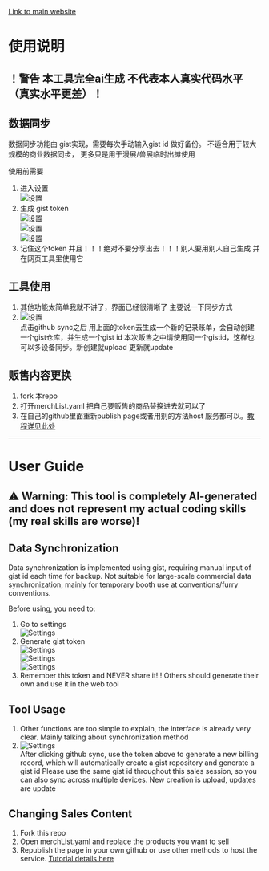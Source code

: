 [Link to main website](https://pei-lu.github.io/HW_Accouting/)

# 使用说明
## ！警告 本工具完全ai生成 不代表本人真实代码水平（真实水平更差）！

## 数据同步
数据同步功能由 gist实现，需要每次手动输入gist id 做好备份。 不适合用于较大规模的商业数据同步， 更多只是用于漫展/兽展临时出摊使用

使用前需要  
1. 进入设置  
![设置](asset/image1.png)
2. 生成 gist token  
![设置](asset/image2.png)  
![设置](asset/image3.png)  
![设置](asset/image4.png)  
3. 记住这个token 并且！！！绝对不要分享出去！！！别人要用别人自己生成
并在网页工具里使用它

## 工具使用
1. 其他功能太简单我就不讲了，界面已经很清晰了 主要说一下同步方式  
2. ![设置](asset/img5.png)  
点击github sync之后 用上面的token去生成一个新的记录账单，会自动创建一个gist仓库，并生成一个gist id
本次贩售之中请使用同一个gistid，这样也可以多设备同步。新创建就upload 更新就update

## 贩售内容更换
1. fork 本repo  
2. 打开merchList.yaml 把自己要贩售的商品替换进去就可以了  
3. 在自己的github里面重新publish page或者用别的方法host 服务都可以。[教程详见此处](https://docs.github.com/en/pages/quickstart)

---

# User Guide

## ⚠️ Warning: This tool is completely AI-generated and does not represent my actual coding skills (my real skills are worse)!

## Data Synchronization
Data synchronization is implemented using gist, requiring manual input of gist id each time for backup. Not suitable for large-scale commercial data synchronization, mainly for temporary booth use at conventions/furry conventions.

Before using, you need to:
1. Go to settings  
![Settings](asset/image1.png)
2. Generate gist token  
![Settings](asset/image2.png)  
![Settings](asset/image3.png)  
![Settings](asset/image4.png)  
3. Remember this token and NEVER share it!!! Others should generate their own
and use it in the web tool

## Tool Usage
1. Other functions are too simple to explain, the interface is already very clear. Mainly talking about synchronization method  
2. ![Settings](asset/img5.png)  
After clicking github sync, use the token above to generate a new billing record, which will automatically create a gist repository and generate a gist id
Please use the same gist id throughout this sales session, so you can also sync across multiple devices. New creation is upload, updates are update

## Changing Sales Content
1. Fork this repo  
2. Open merchList.yaml and replace the products you want to sell  
3. Republish the page in your own github or use other methods to host the service. [Tutorial details here](https://docs.github.com/en/pages/quickstart)
